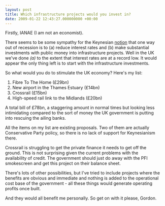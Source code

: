 ```yaml
---
layout: post
title: Which infrastructure projects would you invest in?
date: 2009-01-22 12:43:27.000000000 +00:00
---
```

Firstly, IANAE (I am not an economist).

There seems to be some sympathy for the Keynesian <a href="http://en.wikipedia.org/wiki/Keynesian" target="_blank">notion</a> that one way out of recession is to (a) reduce interest rates and (b) make substantial investments with public money into infrastructure projects. Well in the UK we've done <em>(a)</em> to the extent that interest rates are at a record low. It would appear the only thing left is to start with the infrastructure investments.

So what would you do to stimulate the UK economy? Here's my list:
<ol>
	<li>Fibre To The Home (£29bn)</li>
	<li>New airport in the Thames Estuary (£14bn)</li>
	<li>Crossrail (£15bn)</li>
	<li>High-speed rail link to the Midlands (£20bn)</li>
</ol>
A total bill of £78bn, a staggering amount in normal times but looking less intimidating compared to the sort of money the UK government is putting into rescuing the ailing banks.

All the items on my list are existing proposals. Two of them are actually Conservative Party policy, so there is no lack of support for Keynesianism there.

Crossrail is struggling to get the private finance it needs to get off the ground. This is not surprising given the current problems with the availability of credit. The government should just do away with the PFI smokescreen and get this project on their balance sheet.

There's lots of other possibilities, but I've tried to include projects where the benefits are obvious and immediate and nothing is added to the operational cost base of the government - all these things would generate operating profits once built.

And they would all benefit me personally. So get on with it please, Gordon.
